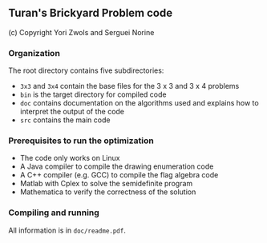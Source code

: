 ## Turan's Brickyard Problem code

(c) Copyright Yori Zwols and Serguei Norine

### Organization
The root directory contains five subdirectories:
* `3x3` and `3x4` contain the base files for the 3 x 3 and 3 x 4 problems
* `bin` is the target directory for compiled code
* `doc` contains documentation on the algorithms used and explains how to interpret the output of the code
* `src` contains the main code

### Prerequisites to run the optimization
* The code only works on Linux
* A Java compiler to compile the drawing enumeration code
* A C++ compiler (e.g. GCC) to compile the flag algebra code
* Matlab with Cplex to solve the semidefinite program
* Mathematica to verify the correctness of the solution

### Compiling and running
All information is in `doc/readme.pdf`.

